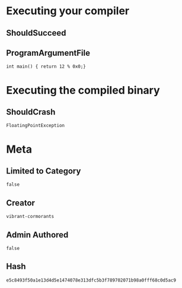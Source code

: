 # Executing your compiler

## ShouldSucceed

## ProgramArgumentFile

```
int main() { return 12 % 0x0;}

```

# Executing the compiled binary

## ShouldCrash

```
FloatingPointException
```

# Meta

## Limited to Category

```
false
```

## Creator

```
vibrant-cormorants
```

## Admin Authored

```
false
```

## Hash

```
e5c8493f50a1e13d4d5e1474078e313dfc5b3f789702071b98a0fff68c0d5ac9
```
